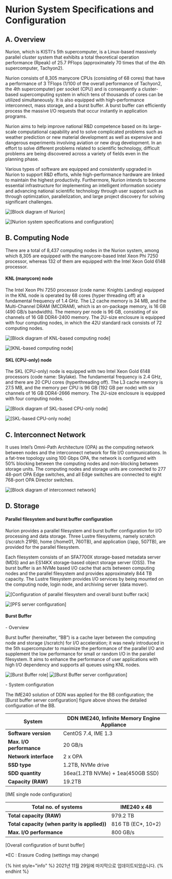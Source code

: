 # Nurion System Specifications and Configuration

## **A. Overview**

Nurion, which is KISTI's 5th supercomputer, is a Linux-based massively parallel cluster system that exhibits a total theoretical operation performance (Rpeak) of 25.7 PFlops (approximately 70 times that of the 4th supercomputer, Tachyon2).

Nurion consists of 8,305 manycore CPUs (consisting of 68 cores) that have a performance of 3 TFlops (1/100 of the overall performance of Tachyon2, the 4th supercomputer) per socket (CPU) and is consequently a cluster-based supercomputing system in which tens of thousands of cores can be utilized simultaneously. It is also equipped with high-performance interconnect, mass storage, and a burst buffer. A burst buffer can efficiently process the massive I/O requests that occur instantly in application programs.

Nurion aims to help improve national R\&D competence based on its large-scale computational capability and to solve complicated problems such as weather prediction or new material development as well as expensive and dangerous experiments involving aviation or new drug development. In an effort to solve different problems related to scientific technology, difficult problems are being discovered across a variety of fields even in the planning phase.

Various types of software are equipped and consistently upgraded in Nurion to support R\&D efforts, while high-performance hardware are linked to maintain the highest productivity. Furthermore, Nurion intends to become essential infrastructure for implementing an intelligent information society and advancing national scientific technology through user support such as through optimization, parallelization, and large project discovery for solving significant challenges.

![\[Block diagram of Nurion\]](../../../.gitbook/assets/46cGZjtaR1zSlum.png)

![\[Nurion system specifications and configuration\]](../../../.gitbook/assets/nurion-system-specifications-and-configuration.png)

## B. Computing Node

There are a total of 8,437 computing nodes in the Nurion system, among which 8,305 are equipped with the manycore-based Intel Xeon Phi 7250 processor, whereas 132 of them are equipped with the Intel Xeon Gold 6148 processor.

#### KNL (manycore) node

The Intel Xeon Phi 7250 processor (code name: Knights Landing) equipped in the KNL node is operated by 68 cores (hyper threading off) at a fundamental frequency of 1.4 GHz. The L2 cache memory is 34 MB, and the Multi-Channel DRAM (MCDRAM), which is an on-package memory, is 16 GB (490 GB/s bandwidth). The memory per node is 96 GB, consisting of six channels of 16 GB DDR4-2400 memory. The 2U-size enclosure is equipped with four computing nodes, in which the 42U standard rack consists of 72 computing nodes.

![\[Block diagram of KNL-based computing node\]](../../../.gitbook/assets/pOeRBFHIcyQUwfC.png)

![\[KNL-based computing node\]](../../../.gitbook/assets/MteLQQNt86MTMEz.png)

#### SKL (CPU-only) node

The SKL (CPU-only) node is equipped with two Intel Xeon Gold 6148 processors (code name: Skylake). The fundamental frequency is 2.4 GHz, and there are 20 CPU cores (hyperthreading off). The L3 cache memory is 27.5 MB, and the memory per CPU is 96 GB (192 GB per node) with six channels of 16 GB DDR4-2666 memory. The 2U-size enclosure is equipped with four computing nodes.

![\[Block diagram of SKL-based CPU-only node\]](../../../.gitbook/assets/NwiAvTQB3n1mbjQ.png)

![\[SKL-based CPU-only node\]](../../../.gitbook/assets/h3jV5a33UZiVL0I.png)

## C. Interconnect Network

It uses Intel’s Omni-Path Architecture (OPA) as the computing network between nodes and the interconnect network for file I/O communications. In a fat-tree topology using 100 Gbps OPA, the network is configured with 50% blocking between the computing nodes and non-blocking between storage units. The computing nodes and storage units are connected to 277 48-port OPA Edge switches, and all Edge switches are connected to eight 768-port OPA Director switches.

![\[Block diagram of interconnect network\]](../../../.gitbook/assets/89LSApl4oE0nAN0.png)

## D. Storage

#### Parallel filesystem and burst buffer configuration

Nurion provides a parallel filesystem and burst buffer configuration for I/O processing and data storage. Three Lustre filesystems, namely scratch (/scratch 21PB), home (/home01, 760TB), and application (/app, 507TB), are provided for the parallel filesystem.

Each filesystem consists of an SFA7700X storage-based metadata server (MDS) and an ES14KX storage-based object storage server (OSS). The burst buffer is an NVMe based I/O cache that acts between computing nodes and the parallel filesystem and provides approximately 844 TB capacity. The Lustre filesystem provides I/O services by being mounted on the computing node, login node, and archiving server (data mover).

![\[Configuration of parallel filesystem and overall burst buffer rack\]](../../../.gitbook/assets/sOdKlUWMwnbB9lP.png)

![\[PFS server configuration\]](../../../.gitbook/assets/UikUtB7HWx9PSti.png)

#### Burst Buffer

\- Overview

Burst buffer (hereinafter, “BB”) is a cache layer between the computing node and storage (/scratch) for I/O acceleration; it was newly introduced in the 5th supercomputer to maximize the performance of the parallel I/O and supplement the low performance for small or random I/O in the parallel filesystem. It aims to enhance the performance of user applications with high I/O dependency and supports all queues using KNL nodes.

![\[Burst Buffer role\]](../../../.gitbook/assets/6n7FDTWgDLwFPaD.png) ![\[Burst Buffer server configuration\]](../../../.gitbook/assets/ijCBgRkhSskY4Fv.png)

\- System configuration

The IME240 solution of DDN was applied for the BB configuration; the \[Burst buffer server configuration] figure above shows the detailed configuration of the BB.

| **System**               | DDN IME240, Infinite Memory Engine Appliance |
| ------------------------ | -------------------------------------------- |
| **Software version**     | CentOS 7.4, IME 1.3                          |
| **Max. I/O performance** | 20 GB/s                                      |
| **Network interface**    | 2 x OPA                                      |
| **SSD type**             | 1.2TB, NVMe drive                            |
| **SDD quantity**         | 16ea(1.2TB NVMe) + 1ea(450GB SSD)            |
| **Capacity (RAW)**       | 19.2TB                                       |

&#x20;                                                          \[IME single node configuration]

| **Total no. of systems**                     | IME240 x 48         |
| -------------------------------------------- | ------------------- |
| **Total capacity (RAW)**                     | 979.2 TB            |
| **Total capacity (when parity is applied))** | 816 TB (EC\*, 10+2) |
| **Max. I/O performance**                     | 800 GB/s            |

&#x20;                                                          \[Overall configuration of burst buffer]



\*EC : Erasure Coding (settings may change)

{% hint style="info" %}
2021년 11월 29일에 마지막으로 업데이트되었습니다.
{% endhint %}
